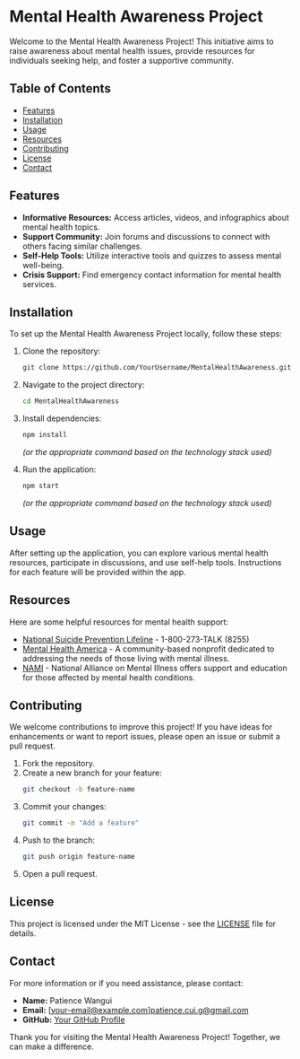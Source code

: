 
# Mental Health Awareness Project

Welcome to the Mental Health Awareness Project! This initiative aims to raise awareness about mental health issues, provide resources for individuals seeking help, and foster a supportive community.

## Table of Contents

- [Features](#features)
- [Installation](#installation)
- [Usage](#usage)
- [Resources](#resources)
- [Contributing](#contributing)
- [License](#license)
- [Contact](#contact)

## Features

- **Informative Resources:** Access articles, videos, and infographics about mental health topics.
- **Support Community:** Join forums and discussions to connect with others facing similar challenges.
- **Self-Help Tools:** Utilize interactive tools and quizzes to assess mental well-being.
- **Crisis Support:** Find emergency contact information for mental health services.

## Installation

To set up the Mental Health Awareness Project locally, follow these steps:

1. Clone the repository:
   ```bash
   git clone https://github.com/YourUsername/MentalHealthAwareness.git
   ```
2. Navigate to the project directory:
   ```bash
   cd MentalHealthAwareness
   ```
3. Install dependencies:
   ```bash
   npm install
   ```
   *(or the appropriate command based on the technology stack used)*

4. Run the application:
   ```bash
   npm start
   ```
   *(or the appropriate command based on the technology stack used)*

## Usage

After setting up the application, you can explore various mental health resources, participate in discussions, and use self-help tools. Instructions for each feature will be provided within the app.

## Resources

Here are some helpful resources for mental health support:

- [National Suicide Prevention Lifeline](https://suicidepreventionlifeline.org) - 1-800-273-TALK (8255)
- [Mental Health America](https://www.mhanational.org) - A community-based nonprofit dedicated to addressing the needs of those living with mental illness.
- [NAMI](https://www.nami.org) - National Alliance on Mental Illness offers support and education for those affected by mental health conditions.

## Contributing

We welcome contributions to improve this project! If you have ideas for enhancements or want to report issues, please open an issue or submit a pull request.

1. Fork the repository.
2. Create a new branch for your feature:
   ```bash
   git checkout -b feature-name
   ```
3. Commit your changes:
   ```bash
   git commit -m "Add a feature"
   ```
4. Push to the branch:
   ```bash
   git push origin feature-name
   ```
5. Open a pull request.

## License

This project is licensed under the MIT License - see the [LICENSE](LICENSE) file for details.

## Contact

For more information or if you need assistance, please contact:

- **Name:** Patience Wangui
- **Email:** [your-email@example.com]patience.cui.g@gmail.com
- **GitHub:** [Your GitHub Profile](https://github.com/YourUsername)

Thank you for visiting the Mental Health Awareness Project! Together, we can make a difference.
```


